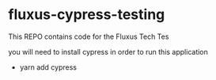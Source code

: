 # fluxus-cypress-testing
This REPO contains code for the Fluxus Tech Tes

you will need to install cypress in order to run this application

- yarn add cypress
